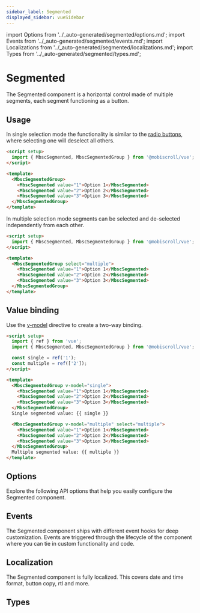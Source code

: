 ```yaml
---
sidebar_label: Segmented
displayed_sidebar: vueSidebar
---
```


import Options from '../\_auto-generated/segmented/options.md';
import Events from '../\_auto-generated/segmented/events.md';
import Localizations from '../\_auto-generated/segmented/localizations.md';
import Types from '../\_auto-generated/segmented/types.md';

# Segmented

The Segmented component is a horizontal control made of multiple segments, each segment functioning as a button.

## Usage

In single selection mode the functionality is similar to the [radio buttons](./radio), where selecting one will deselect all others.

```html
<script setup>
  import { MbscSegmented, MbscSegmentedGroup } from '@mobiscroll/vue';
</script>

<template>
  <MbscSegmentedGroup>
    <MbscSegmented value="1">Option 1</MbscSegmented>
    <MbscSegmented value="2">Option 2</MbscSegmented>
    <MbscSegmented value="3">Option 3</MbscSegmented>
  </MbscSegmentedGroup>
</template>
```

In multiple selection mode segments can be selected and de-selected independently from each other.

```html
<script setup>
  import { MbscSegmented, MbscSegmentedGroup } from '@mobiscroll/vue';
</script>

<template>
  <MbscSegmentedGroup select="multiple">
    <MbscSegmented value="1">Option 1</MbscSegmented>
    <MbscSegmented value="2">Option 2</MbscSegmented>
    <MbscSegmented value="3">Option 3</MbscSegmented>
  </MbscSegmentedGroup>
</template>
```

## Value binding

Use the [v-model](https://vuejs.org/api/built-in-directives.html#v-model) directive to create a two-way binding.

```html
<script setup>
  import { ref } from 'vue';
  import { MbscSegmented, MbscSegmentedGroup } from '@mobiscroll/vue';

  const single = ref('1');
  const multiple = ref(['2']);
</script>

<template>
  <MbscSegmentedGroup v-model="single">
    <MbscSegmented value="1">Option 1</MbscSegmented>
    <MbscSegmented value="2">Option 2</MbscSegmented>
    <MbscSegmented value="3">Option 3</MbscSegmented>
  </MbscSegmentedGroup>
  Single segmented value: {{ single }}

  <MbscSegmentedGroup v-model="multiple" select="multiple">
    <MbscSegmented value="1">Option 1</MbscSegmented>
    <MbscSegmented value="2">Option 2</MbscSegmented>
    <MbscSegmented value="3">Option 3</MbscSegmented>
  </MbscSegmentedGroup>
  Multiple segmented value: {{ multiple }}
</template>
```

<div className="option-list">

## Options
Explore the following API options that help you easily configure the Segmented component.

<Options />

## Events
The Segmented component ships with different event hooks for deep customization. Events are triggered through the lifecycle of the component where you can tie in custom functionality and code.

<Events />

## Localization
The Segmented component is fully localized. This covers date and time format, button copy, rtl and more.

<Localizations />

## Types

<Types />

</div>

